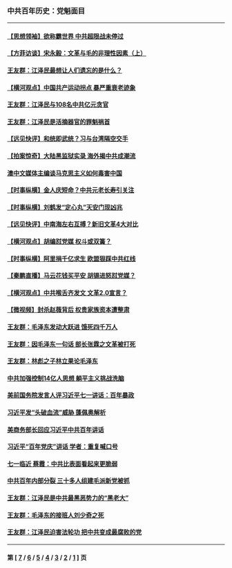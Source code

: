 ### 中共百年历史：党魁面目
---
#### [【思想领袖】欲称霸世界 中共超限战未停过](../../pages/nf1176107/n13745142.md?07230430) 
#### [【方菲访谈】宋永毅：文革与毛的非理性因素（上）](../../pages/nf1176107/n13469956.md?07230430) 
#### [王友群：江泽民最想让人们遗忘的是什么？](../../pages/nf1176107/n13408949.md?07230430) 
#### [【横河观点】中国共产运动拐点 暴严重衰老迹象](../../pages/nf1176107/n13388333.md?07230430) 
#### [王友群：江泽民与108名中共亿元贪官](../../pages/nf1176107/n13352358.md?07230430) 
#### [王友群：江泽民是活摘器官的罪魁祸首](../../pages/nf1176107/n13336903.md?07230430) 
#### [【远见快评】和统即武统？习与台湾隔空交手](../../pages/nf1176107/n13297739.md?07230430) 
#### [【拍案惊奇】大陆黑监狱实录 海外揭中共成潮流](../../pages/nf1176107/n13288853.md?07230430) 
#### [澳中文媒体主编谈马克思主义如何毒害中国](../../pages/nf1176107/n13257387.md?07230430) 
#### [【时事纵横】金人庆短命？中共元老长寿引关注](../../pages/nf1176107/n13217934.md?07230430) 
#### [【时事纵横】刘鹤发“定心丸”天安门现凶兆](../../pages/nf1176107/n13215416.md?07230430) 
#### [【远见快评】中南海左右互搏？新旧文革4大对比](../../pages/nf1176107/n13214745.md?07230430) 
#### [【横河观点】胡编怼党媒 权斗或双簧？](../../pages/nf1176107/n13210864.md?07230430) 
#### [【时事纵横】阿里捐千亿求生 欧盟狠踩中共红线](../../pages/nf1176107/n13206431.md?07230430) 
#### [【秦鹏直播】马云花钱买平安 胡锡进怒怼党媒？](../../pages/nf1176107/n13206392.md?07230430) 
#### [【横河观点】中共喉舌齐发文 文革2.0宣言？](../../pages/nf1176107/n13201248.md?07230430) 
#### [【微视频】封杀赵薇背后 权贵家族资本遭整肃](../../pages/nf1176107/n13197798.md?07230430) 
#### [王友群：毛泽东发动大跃进 饿死四千万人](../../pages/nf1176107/n13177158.md?07230430) 
#### [王友群：因毛泽东一句话 部长张霖之文革被打死](../../pages/nf1176107/n13161711.md?07230430) 
#### [王友群：林彪之子林立果论毛泽东](../../pages/nf1176107/n13128622.md?07230430) 
#### [中共加强控制14亿人思想 躺平主义挑战洗脑](../../pages/nf1176107/n13094299.md?07230430) 
#### [美前国务院发言人评习近平七一讲话：百年暴政](../../pages/nf1176107/n13066986.md?07230430) 
#### [习近平发“头破血流”威胁 蓬佩奥解析](../../pages/nf1176107/n13063604.md?07230430) 
#### [美商务部长回应习近平中共百年讲话](../../pages/nf1176107/n13062903.md?07230430) 
#### [习近平“百年党庆”讲话 学者：重复喊口号](../../pages/nf1176107/n13061411.md?07230430) 
#### [七一临近 蔡霞：中共比表面看起来更脆弱](../../pages/nf1176107/n13056418.md?07230430) 
#### [中共百年内部分裂 三十多人组建毛派新党被抓](../../pages/nf1176107/n13044023.md?07230430) 
#### [王友群：江泽民是中共最黑恶势力的“黑老大”](../../pages/nf1176107/n13022180.md?07230430) 
#### [王友群：毛泽东的接班人刘少奇之死](../../pages/nf1176107/n12991772.md?07230430) 
#### [王友群：江泽民迫害法轮功 把中共变成最腐败的党](../../pages/nf1176107/n12947347.md?07230430) 

---
#### 第 [ [7](./7.md?07230430) / [6](./6.md?07230430) / [5](./5.md?07230430) / [4](./4.md?07230430) / [3](./3.md?07230430) / [2](./2.md?07230430) / [1](./1.md?07230430) ] 页
